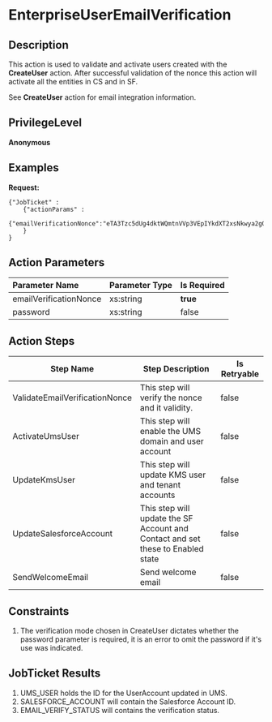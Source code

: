 # EnterpriseUserEmailVerification

## Description ##

This action is used to validate and activate users created with the **CreateUser** action. After successful validation of the nonce this action will activate all the entities in CS and in SF.

See **CreateUser** action for email integration information. 

## PrivilegeLevel ##

**Anonymous**

## Examples ##

**Request:**

	{"JobTicket" :
        {"actionParams" :
            {"emailVerificationNonce":"eTA3Tzc5dUg4dktWQmtnVVp3VEpIYkdXT2xsNkwya2g0K2h6c21LODJ6cz1DZQ"}
        }
    }

## Action Parameters ##

| Parameter Name	| Parameter Type 	| Is Required 	|
| :--	| :--	| :- 	|
| emailVerificationNonce 	| xs:string 	| **true** 	|
| password 	| xs:string 	| false 	|

## Action Steps ##

| Step Name 	| Step Description 	| Is Retryable 	|
| -----------	| ------------------	| -------------	|
| ValidateEmailVerificationNonce 	| This step will verify the nonce and it validity.	| false 	|
| ActivateUmsUser	| This step will enable the UMS domain and user account 	| false 	|
| UpdateKmsUser 	| This step will update KMS user and tenant accounts 	| false 	|
| UpdateSalesforceAccount 	| This step will update the SF Account and Contact and set these to Enabled state	| false 	|
| SendWelcomeEmail 	| Send welcome email 	| false 	|

## Constraints ##

1. The verification mode chosen in CreateUser dictates whether the password parameter is required, it is an error to omit the password if it's use was indicated.

## JobTicket Results ##

1. UMS_USER holds the ID for the UserAccount updated in UMS.
1. SALESFORCE_ACCOUNT will contain the Salesforce Account ID.
1. EMAIL_VERIFY_STATUS will contains the verification status.